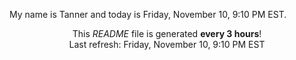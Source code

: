 My name is Tanner and today is Friday, November 10, 9:10 PM EST.

<p align="center">This <i>README</i> file is generated <b>every 3 hours</b>!</br>Last refresh: Friday, November 10, 9:10 PM EST<br /></p>
